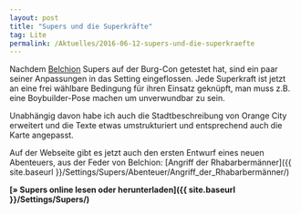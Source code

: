 ```yaml
---
layout: post
title: "Supers und die Superkräfte"
tag: Lite
permalink: /Aktuelles/2016-06-12-supers-und-die-superkraefte
---
```


Nachdem [Belchion](http://belchion.rsp-blogs.de/) Supers auf der Burg-Con getestet hat, sind ein paar seiner Anpassungen in das Setting eingeflossen. Jede Superkraft ist jetzt an eine frei wählbare Bedingung für ihren Einsatz geknüpft, man muss z.B. eine Boybuilder-Pose machen um unverwundbar zu sein.

Unabhängig davon habe ich auch die Stadtbeschreibung von Orange City erweitert und die Texte etwas umstrukturiert und entsprechend auch die Karte angepasst.

Auf der Webseite gibt es jetzt auch den ersten Entwurf eines neuen Abenteuers, aus der Feder von Belchion: [Angriff der Rhabarbermänner]({{ site.baseurl }}/Settings/Supers/Abenteuer/Angriff_der_Rhabarbermänner/)

**[&raquo; Supers online lesen oder herunterladen]({{ site.baseurl }}/Settings/Supers/)**


